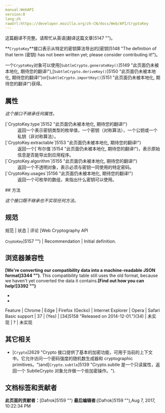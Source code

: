 ```yaml
---
manual:WebAPI
version:0
lang:zh
rawUrl:https://developer.mozilla.org/zh-CN/docs/Web/API/CryptoKey
---
```




这篇翻译不完整。请帮忙从英语[翻译这篇文章]5147 "")。






**`CryptoKey`**接口表示从特定的密钥算法导出的[密钥]5148 "The definition of that term (密钥) has not been written yet; please consider contributing it!")。



一个`CryptoKey`对象可以使用[`SubtleCrypto.generateKey()`]5149 "此页面仍未被本地化, 期待您的翻译!"),[`SubtleCrypto.deriveKey()`]5150 "此页面仍未被本地化, 期待您的翻译!")or[`SubtleCrypto.importKey()`]5151 "此页面仍未被本地化, 期待您的翻译!")获得。


## 属性<a name="属性"></a>


<em>这个接口不继承任何属性。</em>

<dl><dt>[`CryptoKey.type`]5152 "此页面仍未被本地化, 期待您的翻译!")</dt><dd>返回一个表示密钥类型的枚举值，一个密钥（对称算法），一个公钥或一个私钥（非对称算法）。</dd><dt>[`CryptoKey.extractable`]5153 "此页面仍未被本地化, 期待您的翻译!")</dt><dd>返回一个[`布尔值`]5154 "此页面仍未被本地化, 期待您的翻译!")，表示原始信息是否能导出到应用程序。</dd><dt>[`CryptoKey.algorithm`]5155 "此页面仍未被本地化, 期待您的翻译!")</dt><dd>返回一个不透明对象，表示必须与密钥一同使用的特定密码。</dd><dt>[`CryptoKey.usages`]5156 "此页面仍未被本地化, 期待您的翻译!")</dt><dd>返回一个可枚举的数组，来指出什么密钥可以使用。</dd></dl>
## 方法<a name="方法"></a>


<em>这个接口既不继承也不实现任何方法。</em>


## 规范<a name="规范"></a>
规范 | 状态 | 评论 
[Web Cryptography API<br></br><small>CryptoKey</small>]5157 "") | Recommendation | Initial definition. 


## 浏览器兼容性<a name="浏览器兼容性"></a>


**[We&#39;re converting our compatibility data into a machine-readable JSON format]3344 "")**. This compatibility table still uses the old format, because we haven&#39;t yet converted the data it contains.**[Find out how you can help!]3392 "")**


* 
* 
Feature | Chrome | Edge | Firefox (Gecko) | Internet Explorer | Opera | Safari 
Basic support | 37 | (Yes) | [34]5158 "Released on 2014-12-01.")(34) | 未实现 | ? | 未实现 




## 其它相关<a name="其它相关"></a>

* [`Crypto`]2629 "Crypto 接口提供了基本的加密功能，可用于当前的上下文中。它允许访问一个密码强度的随机数生成器和 cryptographic primitives。")and[`Crypto.subtle`]5139 "Crypto.subtle 是一个只读属性，返回一个 SubtleCrypto 对象允许做一个些加密操作。").



## 文档标签和贡献者
**此页面的贡献者：**[Dafrok]5159 "")
**最后编辑者:**[Dafrok]5159 ""),<time>Aug 7, 2017, 10:22:34 PM</time>


